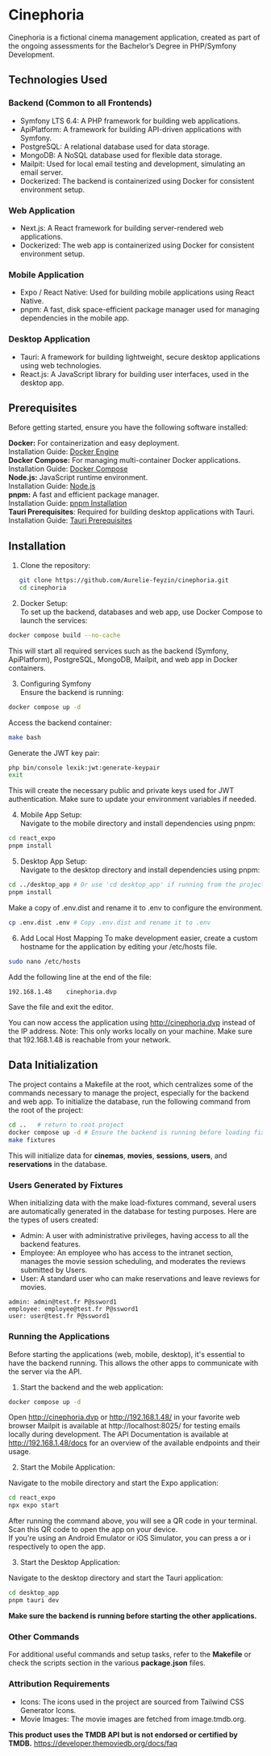 # Cinephoria

Cinephoria is a fictional cinema management application, created as part of the ongoing assessments for the Bachelor’s Degree in PHP/Symfony Development.

## Technologies Used
### Backend (Common to all Frontends)

- Symfony LTS 6.4: A PHP framework for building web applications.
- ApiPlatform: A framework for building API-driven applications with Symfony.
- PostgreSQL: A relational database used for data storage.
- MongoDB: A NoSQL database used for flexible data storage.
- Mailpit: Used for local email testing and development, simulating an email server.
- Dockerized: The backend is containerized using Docker for consistent environment setup.

### Web Application

- Next.js: A React framework for building server-rendered web applications.
- Dockerized: The web app is containerized using Docker for consistent environment setup.

### Mobile Application

- Expo / React Native: Used for building mobile applications using React Native.
- pnpm: A fast, disk space-efficient package manager used for managing dependencies in the mobile app.

### Desktop Application

- Tauri: A framework for building lightweight, secure desktop applications using web technologies.
- React.js: A JavaScript library for building user interfaces, used in the desktop app.

## Prerequisites
Before getting started, ensure you have the following software installed:

**Docker:** For containerization and easy deployment.  
Installation Guide: [Docker Engine](https://docs.docker.com/engine/install/)  
**Docker Compose:** For managing multi-container Docker applications.    
Installation Guide: [Docker Compose](https://docs.docker.com/compose/install/)   
**Node.js:** JavaScript runtime environment.  
Installation Guide: [Node.js](https://nodejs.org/en)  
**pnpm:** A fast and efficient package manager.  
Installation Guide: [pnpm Installation](https://pnpm.io/installation)  
**Tauri Prerequisites**: Required for building desktop applications with Tauri.  
Installation Guide: [Tauri Prerequisites](https://tauri.app/start/prerequisites/)

## Installation
1) Clone the repository:
```bash
   git clone https://github.com/Aurelie-feyzin/cinephoria.git
   cd cinephoria
```

2) Docker Setup:  
To set up the backend, databases and web app, use Docker Compose to launch the services:
```bash
docker compose build --no-cache
```
This will start all required services such as the backend (Symfony, ApiPlatform), PostgreSQL, MongoDB, Mailpit, and web app in Docker containers.

3) Configuring Symfony  
Ensure the backend is running:
```bash
docker compose up -d
```
Access the backend container:
```bash
make bash
```
Generate the JWT key pair:
```bash
php bin/console lexik:jwt:generate-keypair
exit
```
This will create the necessary public and private keys used for JWT authentication. Make sure to update your environment variables if needed.

4) Mobile App Setup:  
Navigate to the mobile directory and install dependencies using pnpm:
```bash
cd react_expo
pnpm install
```

5) Desktop App Setup:  
Navigate to the desktop directory and install dependencies using pnpm:
```bash
cd ../desktop_app # Or use 'cd desktop_app' if running from the project root
pnpm install
```
Make a copy of .env.dist and rename it to .env to configure the environment.
```bash
cp .env.dist .env # Copy .env.dist and rename it to .env
```

6) Add Local Host Mapping
To make development easier, create a custom hostname for the application by editing your /etc/hosts file.
```bash
sudo nano /etc/hosts
```
Add the following line at the end of the file:
```text
192.168.1.48    cinephoria.dvp
```
Save the file and exit the editor.

You can now access the application using http://cinephoria.dvp instead of the IP address.
Note: This only works locally on your machine. Make sure that 192.168.1.48 is reachable from your network.

## Data Initialization

The project contains a Makefile at the root, which centralizes some of the commands necessary to manage the project, especially for the backend and web app.
To initialize the database, run the following command from the root of the project:
```bash
cd ..   # return to root project
docker compose up -d # Ensure the backend is running before loading fixtures
make fixtures
```
This will initialize data for **cinemas**, **movies**, **sessions**, **users**, and **reservations** in the database.

### Users Generated by Fixtures

When initializing data with the make load-fixtures command, several users are automatically generated in the database for testing purposes. Here are the types of users created:

- Admin: A user with administrative privileges, having access to all the backend features.
- Employee: An employee who has access to the intranet section, manages the movie session scheduling, and moderates the reviews submitted by Users.
- User: A standard user who can make reservations and leave reviews for movies.
```
admin: admin@test.fr P@ssword1
employee: employee@test.fr P@ssword1
user: user@test.fr P@ssword1
```

### Running the Applications

Before starting the applications (web, mobile, desktop), it's essential to have the backend running. This allows the other apps to communicate with the server via the API.
 1) Start the backend and the web application:
```bash
docker compose up -d
```
Open http://cinephoria.dvp or http://192.168.1.48/ in your favorite web browser
Mailpit is available at http://localhost:8025/ for testing emails locally during development.
The API Documentation is available at http://192.168.1.48/docs for an overview of the available endpoints and their usage.

 2) Start the Mobile Application:

Navigate to the mobile directory and start the Expo application:
```bash
cd react_expo
npx expo start
```
After running the command above, you will see a QR code in your terminal.  
Scan this QR code to open the app on your device.  
If you're using an Android Emulator or iOS Simulator, you can press a or i respectively to open the app.

 3) Start the Desktop Application: 

Navigate to the desktop directory and start the Tauri application:
```bash
cd desktop_app
pnpm tauri dev
```

**Make sure the backend is running before starting the other applications.**


### Other Commands
For additional useful commands and setup tasks, refer to the **Makefile** or check the scripts section in the various **package.json** files.

### Attribution Requirements

- Icons: The icons used in the project are sourced from Tailwind CSS Generator Icons.    
- Movie Images: The movie images are fetched from image.tmdb.org.   

**This product uses the TMDB API but is not endorsed or certified by TMDB.**
https://developer.themoviedb.org/docs/faq

